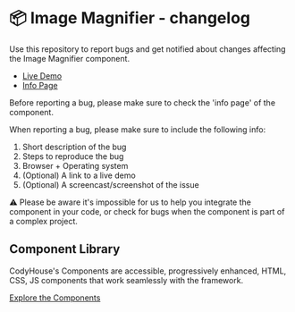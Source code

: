 # 📦 Image Magnifier - changelog

Use this repository to report bugs and get notified about changes affecting the Image Magnifier component.

- [Live Demo](https://codyhouse.co/ds/components/app/image-magnifier)
- [Info Page](https://codyhouse.co/ds/components/info/image-magnifier)

Before reporting a bug, please make sure to check the 'info page' of the component. 

When reporting a bug, please make sure to include the following info:

1. Short description of the bug
2. Steps to reproduce the bug
3. Browser + Operating system
4. (Optional) A link to a live demo
5. (Optional) A screencast/screenshot of the issue

⚠️ Please be aware it's impossible for us to help you integrate the component in your code, or check for bugs when the component is part of a complex project.

## Component Library

CodyHouse's Components are accessible, progressively enhanced, HTML, CSS, JS components that work seamlessly with the framework.

[Explore the Components](https://codyhouse.co/ds/components)

